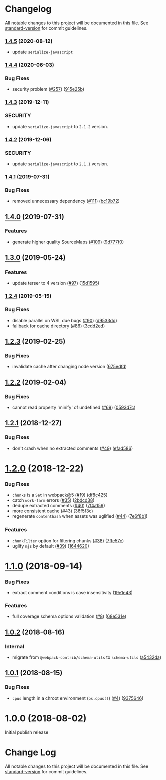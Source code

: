 # Changelog

All notable changes to this project will be documented in this file.
See [standard-version](https://github.com/conventional-changelog/standard-version) for commit guidelines.

### [1.4.5](https://github.com/webpack-contrib/terser-webpack-plugin/compare/v1.4.4...v1.4.5) (2020-08-12)

* update `serialize-javascript`

### [1.4.4](https://github.com/webpack-contrib/terser-webpack-plugin/compare/v1.4.3...v1.4.4) (2020-06-03)

### Bug Fixes

* security
  problem ([#257](https://github.com/webpack-contrib/terser-webpack-plugin/issues/257)) ([915e25b](https://github.com/webpack-contrib/terser-webpack-plugin/commit/915e25be50c08740ecb9878a7d004091ef17131d))

### [1.4.3](https://github.com/webpack-contrib/terser-webpack-plugin/compare/v1.4.2...v1.4.3) (2019-12-11)

### SECURITY

* update `serialize-javascript` to `2.1.2` version.

### [1.4.2](https://github.com/webpack-contrib/terser-webpack-plugin/compare/v1.4.1...v1.4.2) (2019-12-06)

### SECURITY

* update `serialize-javascript` to `2.1.1` version.

### [1.4.1](https://github.com/webpack-contrib/terser-webpack-plugin/compare/v1.4.0...v1.4.1) (2019-07-31)

### Bug Fixes

* removed unnecessary
  dependency ([#111](https://github.com/webpack-contrib/terser-webpack-plugin/issues/111)) ([bc19b72](https://github.com/webpack-contrib/terser-webpack-plugin/commit/bc19b72))

## [1.4.0](https://github.com/webpack-contrib/terser-webpack-plugin/compare/v1.3.0...v1.4.0) (2019-07-31)

### Features

* generate higher quality
  SourceMaps ([#109](https://github.com/webpack-contrib/terser-webpack-plugin/issues/109)) ([9d777f0](https://github.com/webpack-contrib/terser-webpack-plugin/commit/9d777f0))

## [1.3.0](https://github.com/webpack-contrib/terser-webpack-plugin/compare/v1.2.4...v1.3.0) (2019-05-24)

### Features

* update terser to 4
  version ([#97](https://github.com/webpack-contrib/terser-webpack-plugin/issues/97)) ([15d1595](https://github.com/webpack-contrib/terser-webpack-plugin/commit/15d1595))

### [1.2.4](https://github.com/webpack-contrib/terser-webpack-plugin/compare/v1.2.3...v1.2.4) (2019-05-15)

### Bug Fixes

* disable parallel on WSL due
  bugs ([#90](https://github.com/webpack-contrib/terser-webpack-plugin/issues/90)) ([d9533dd](https://github.com/webpack-contrib/terser-webpack-plugin/commit/d9533dd))
* fallback for cache
  directory ([#86](https://github.com/webpack-contrib/terser-webpack-plugin/issues/86)) ([3cdd2ed](https://github.com/webpack-contrib/terser-webpack-plugin/commit/3cdd2ed))

<a name="1.2.3"></a>

## [1.2.3](https://github.com/webpack-contrib/terser-webpack-plugin/compare/v1.2.2...v1.2.3) (2019-02-25)

### Bug Fixes

* invalidate cache after changing node
  version ([675edfd](https://github.com/webpack-contrib/terser-webpack-plugin/commit/675edfd))

<a name="1.2.2"></a>

## [1.2.2](https://github.com/webpack-contrib/terser-webpack-plugin/compare/v1.2.1...v1.2.2) (2019-02-04)

### Bug Fixes

* cannot read property 'minify' of
  undefined   ([#69](https://github.com/webpack-contrib/terser-webpack-plugin/issues/69)) ([0593d7c](https://github.com/webpack-contrib/terser-webpack-plugin/commit/0593d7c))

<a name="1.2.1"></a>

## [1.2.1](https://github.com/webpack-contrib/terser-webpack-plugin/compare/v1.2.0...v1.2.1) (2018-12-27)

### Bug Fixes

* don't crash when no extracted
  comments ([#49](https://github.com/webpack-contrib/terser-webpack-plugin/issues/49)) ([efad586](https://github.com/webpack-contrib/terser-webpack-plugin/commit/efad586))

<a name="1.2.0"></a>

# [1.2.0](https://github.com/webpack-contrib/terser-webpack-plugin/compare/v1.1.0...v1.2.0) (2018-12-22)

### Bug Fixes

* `chunks` is a `Set` in
  webpack@5 ([#19](https://github.com/webpack-contrib/terser-webpack-plugin/issues/19)) ([df8c425](https://github.com/webpack-contrib/terser-webpack-plugin/commit/df8c425))
* catch `work-farm`
  errors ([#35](https://github.com/webpack-contrib/terser-webpack-plugin/issues/35)) ([2bdcd38](https://github.com/webpack-contrib/terser-webpack-plugin/commit/2bdcd38))
* dedupe extracted
  comments ([#40](https://github.com/webpack-contrib/terser-webpack-plugin/issues/40)) ([7f4a159](https://github.com/webpack-contrib/terser-webpack-plugin/commit/7f4a159))
* more consistent
  cache ([#43](https://github.com/webpack-contrib/terser-webpack-plugin/issues/43)) ([36f5f3c](https://github.com/webpack-contrib/terser-webpack-plugin/commit/36f5f3c))
* regenerate `contenthash` when assets was
  uglified ([#44](https://github.com/webpack-contrib/terser-webpack-plugin/issues/44)) ([7e6f8b1](https://github.com/webpack-contrib/terser-webpack-plugin/commit/7e6f8b1))

### Features

* `chunkFilter` option for filtering
  chunks ([#38](https://github.com/webpack-contrib/terser-webpack-plugin/issues/38)) ([7ffe57c](https://github.com/webpack-contrib/terser-webpack-plugin/commit/7ffe57c))
* uglify `mjs` by
  default ([#39](https://github.com/webpack-contrib/terser-webpack-plugin/issues/39)) ([1644620](https://github.com/webpack-contrib/terser-webpack-plugin/commit/1644620))

<a name="1.1.0"></a>

# [1.1.0](https://github.com/webpack-contrib/terser-webpack-plugin/compare/v1.0.1...v1.1.0) (2018-09-14)

### Bug Fixes

* extract comment conditions is case
  insensitivity ([19e1e43](https://github.com/webpack-contrib/terser-webpack-plugin/commit/19e1e43))

### Features

* full coverage schema options
  validation ([#8](https://github.com/webpack-contrib/terser-webpack-plugin/issues/8)) ([68e531e](https://github.com/webpack-contrib/terser-webpack-plugin/commit/68e531e))

<a name="1.0.2"></a>

## [1.0.2](https://github.com/webpack-contrib/terser-webpack-plugin/compare/v1.0.1...v1.0.2) (2018-08-16)

### Internal

* migrate from `@webpack-contrib/schema-utils`
  to `schema-utils` ([a5432da](https://github.com/webpack-contrib/terser-webpack-plugin/commit/a5432da))

<a name="1.0.1"></a>

## [1.0.1](https://github.com/webpack-contrib/terser-webpack-plugin/compare/v1.0.0...v1.0.1) (2018-08-15)

### Bug Fixes

* `cpus` length in a chroot
  environment (`os.cpus()`) ([#4](https://github.com/webpack-contrib/terser-webpack-plugin/issues/4)) ([9375646](https://github.com/webpack-contrib/terser-webpack-plugin/commit/9375646))

<a name="1.0.0"></a>

# 1.0.0 (2018-08-02)

Initial publish release

# Change Log

All notable changes to this project will be documented in this file.
See [standard-version](https://github.com/conventional-changelog/standard-version) for commit guidelines.
